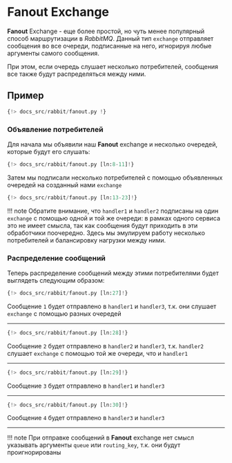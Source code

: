 # Fanout Exchange

**Fanout** Exchange - еще более простой, но чуть менее популярный способ маршрутизации в *RabbitMQ*. Данный тип `exchange` отправляет сообщения
во все очереди, подписанные на него, игнорируя любые аргументы самого сообщения.

При этом, если очередь слушает несколько потребителей, сообщения все также будут распределяться между ними.

## Пример

```python linenums="1"
{!> docs_src/rabbit/fanout.py !}
```

### Объявление потребителей

Для начала мы объявили наш **Fanout** exchange и несколько очередей, которые будут его слушать:

```python linenums="8" hl_lines="1"
{!> docs_src/rabbit/fanout.py [ln:8-11]!}
```

Затем мы подписали несколько потребителей с помощью объявленных очередей на созданный нами `exchange`

```python linenums="13" hl_lines="1 5 9"
{!> docs_src/rabbit/fanout.py [ln:13-23]!}
```

!!! note
    Обратите внимание, что `handler1` и `handler2` подписаны на один `exchange` с помощью одной и той же очереди:
    в рамках одного сервиса это не имеет смысла, так как сообщения будут приходить в эти обработчики поочередно.
    Здесь мы эмулируем работу несколько потребителей и балансировку нагрузки между ними.

### Распределение сообщений

Теперь распределение сообщений между этими потребителями будет выглядеть следующим образом:

```python
{!> docs_src/rabbit/fanout.py [ln:27]!}
```

Сообщение `1` будет отправлено в `handler1` и `handler3`, т.к. они слушает `exchange` с помощью разных очередей

---

```python
{!> docs_src/rabbit/fanout.py [ln:28]!}
```

Сообщение `2` будет отправлено в `handler2` и `handler3`, т.к. `handler2` слушает `exchange` с помощью той же очереди, что и `handler1`

---

```python
{!> docs_src/rabbit/fanout.py [ln:29]!}
```

Сообщение `3` будет отправлено в `handler1` и `handler3`

---

```python
{!> docs_src/rabbit/fanout.py [ln:30]!}
```

Сообщение `4` будет отправлено в `handler3` и `handler3`

---

!!! note
    При отправке сообщений в **Fanout** exchange нет смысл указывать аргументы `queue` или `routing_key`, т.к. они будут проигнорированы